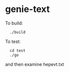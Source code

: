 # genie-text

To build:  
```
  ./build
```

To test:  
```
  cd test  
  ./go  
```
and then examine hepevt.txt
